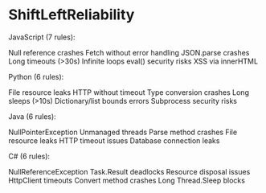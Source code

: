 # ShiftLeftReliability

JavaScript (7 rules):

Null reference crashes
Fetch without error handling
JSON.parse crashes
Long timeouts (>30s)
Infinite loops
eval() security risks
XSS via innerHTML

Python (6 rules):

File resource leaks
HTTP without timeout
Type conversion crashes
Long sleeps (>10s)
Dictionary/list bounds errors
Subprocess security risks

Java (6 rules):

NullPointerException
Unmanaged threads
Parse method crashes
File resource leaks
HTTP timeout issues
Database connection leaks

C# (6 rules):

NullReferenceException
Task.Result deadlocks
Resource disposal issues
HttpClient timeouts
Convert method crashes
Long Thread.Sleep blocks
